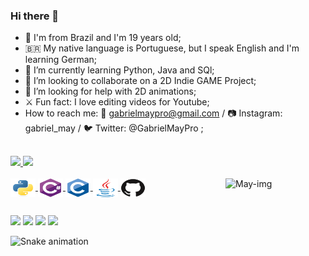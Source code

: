### Hi there 👋
- 🧍  I'm from Brazil and I'm 19 years old;
- 🇧🇷  My native language is Portuguese, but I speak English and I'm learning German;
- 🌱 I’m currently learning Python, Java and SQl;
- 👯 I’m looking to collaborate on a 2D Indie GAME Project;
- 🤔 I’m looking for help with 2D animations;
- ⚔️ Fun fact: I love editing videos for Youtube;
- How to reach me: 📧 gabrielmaypro@gmail.com / 📷 Instagram: gabriel_may / 🐦 Twitter: @GabrielMayPro ;

##

<div>
  <a href="https://github.com/Galuck">
  <img height="180em" src="https://github-readme-stats.vercel.app/api?username=Galuck&show_icons=true&theme=dark&include_all_commits=true&count_private=true"/>
  <img height="180em" src="https://github-readme-stats.vercel.app/api/top-langs/?username=Galuck&layout=compact&langs_count=7&theme=dark"/>
</div>
<div style="display: inline_block"><br>
  <img align="center" alt="May-Python" height="30" width="40" src="https://raw.githubusercontent.com/devicons/devicon/master/icons/python/python-original.svg">
  <img align="center" alt="May-Csharp" height="30" width="40" src="https://raw.githubusercontent.com/devicons/devicon/master/icons/csharp/csharp-original.svg">
  <img align="center" alt="May-C" height="30" width="40" src="https://github.com/devicons/devicon/blob/master/icons/c/c-original.svg">
  <img align="center" alt="May-Java" height="30" width="40" src="https://github.com/devicons/devicon/blob/master/icons/java/java-original.svg">
  <img align="center" alt="May-Github" height="30" width="40" src="https://github.com/devicons/devicon/blob/master/icons/github/github-original.svg">
  <img align="right"  alt="May-img" height="160" width="160" src="https://i.pinimg.com/originals/b4/21/f1/b421f151b326bb9cb13e7c9e1b7aaf1e.png">
</div>
  
  ##
 
<div> 
  <a href="https://www.youtube.com/channel/UCfqMXtV0-8uVFE6tfrmQTXw" target="_blank"><img src="https://img.shields.io/badge/YouTube-FF0000?style=for-the-badge&logo=youtube&logoColor=white" target="_blank"></a>
  <a href="https://instagram.com/gabriel__may" target="_blank"><img src="https://img.shields.io/badge/-Instagram-%23E4405F?style=for-the-badge&logo=instagram&logoColor=white" target="_blank"></a>
  <a href = "mailto:gabrielmaypro@gmail.com"><img src="https://img.shields.io/badge/-Gmail-%23333?style=for-the-badge&logo=gmail&logoColor=white" target="_blank"></a>
  <a href="https://www.linkedin.com/in/gabriel-may-prochnow-2b5a761a3" target="_blank"><img src="https://img.shields.io/badge/-LinkedIn-%230077B5?style=for-the-badge&logo=linkedin&logoColor=white" target="_blank"></a> 
 
  ![Snake animation](https://github.com/Galuck/Galuck/blob/output/github-contribution-grid-snake.svg)
 
</div>

